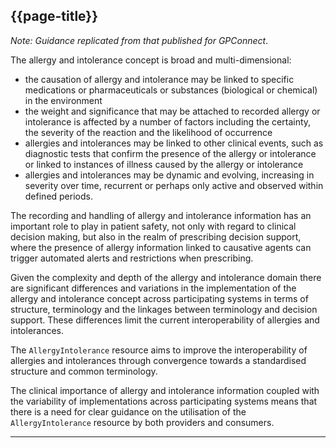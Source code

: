 ## {{page-title}}

*Note: Guidance replicated from that published for GPConnect*.

The allergy and intolerance concept is broad and multi-dimensional:

- the causation of allergy and intolerance may be linked to specific medications or pharmaceuticals or substances (biological or chemical) in the environment
- the weight and significance that may be attached to recorded allergy or intolerance is affected by a number of factors including the certainty, the severity of the reaction and the likelihood of occurrence
- allergies and intolerances may be linked to other clinical events, such as diagnostic tests that confirm the presence of the allergy or intolerance or linked to instances of illness caused by the allergy or intolerance
- allergies and intolerances may be dynamic and evolving, increasing in severity over time, recurrent or perhaps only active and observed within defined periods.

The recording and handling of allergy and intolerance information has an important role to play in patient safety, not only with regard to clinical decision making, but also in the realm of prescribing decision support, where the presence of allergy information linked to causative agents can trigger automated alerts and restrictions when prescribing.

Given the complexity and depth of the allergy and intolerance domain there are significant differences and variations in the implementation of the allergy and intolerance concept across participating systems in terms of structure, terminology and the linkages between terminology and decision support. These differences limit the current interoperability of allergies and intolerances.

The `AllergyIntolerance` resource aims to improve the interoperability of allergies and intolerances through convergence towards a standardised structure and common terminology.

The clinical importance of allergy and intolerance information coupled with the variability of implementations across participating systems means that there is a need for clear guidance on the utilisation of the `AllergyIntolerance` resource by both providers and consumers.

---